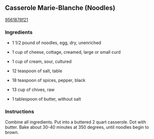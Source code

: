## Casserole Marie-Blanche (Noodles)

[9561878f21](http://www.food.com/recipe/casserole-marie-blanche-noodles-123644)

### Ingredients

 - 1 1/2 pound of noodles, egg, dry, unenriched

 - 1 cup of cheese, cottage, creamed, large or small curd

 - 1 cup of cream, sour, cultured

 - 12 teaspoon of salt, table

 - 18 teaspoon of spices, pepper, black

 - 13 cup of chives, raw

 - 1 tablespoon of butter, without salt

### Instructions

Combine all ingredients. Put into a buttered 2 quart casserole. Dot with butter. Bake about 30-40 minutes at 350 degrees, until noodles begin to brown.